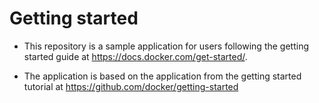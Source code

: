 # Getting started

- This repository is a sample application for users following the getting started guide at https://docs.docker.com/get-started/.

- The application is based on the application from the getting started tutorial at https://github.com/docker/getting-started